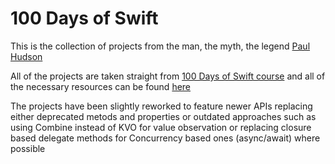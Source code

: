 # 100 Days of Swift

This is the collection of projects from the man, the myth, the legend [Paul Hudson](https://github.com/twostraws)

All of the projects are taken straight from [100 Days of Swift course](https://www.hackingwithswift.com/100) and all of the necessary resources can be found [here](https://github.com/twostraws/HackingWithSwift)

The projects have been slightly reworked to feature newer APIs replacing either deprecated metods and properties 
or outdated approaches such as using Combine instead of KVO for value observation or replacing closure based delegate methods for Concurrency based ones (async/await) where possible
